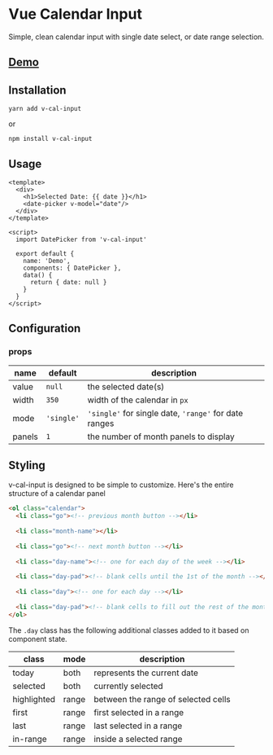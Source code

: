 # Vue Calendar Input
Simple, clean calendar input with single date select, or date range selection.

## [Demo](https://mikhailvs.github.io/v-cal-input/)

## Installation

```
yarn add v-cal-input
```

or

```
npm install v-cal-input
```

## Usage

```vue
<template>
  <div>
    <h1>Selected Date: {{ date }}</h1>
    <date-picker v-model="date"/>
  </div>
</template>

<script>
  import DatePicker from 'v-cal-input'

  export default {
    name: 'Demo',
    components: { DatePicker },
    data() {
      return { date: null }
    }
  }
</script>
```

## Configuration
### props
| name | default | description |
| ---- | ------- | ------------|
| value | `null` | the selected date(s) |
| width | `350` | width of the calendar in `px` |
| mode | `'single'` | `'single'` for single date, `'range'` for date ranges |
| panels | `1` | the number of month panels to display |

## Styling
v-cal-input is designed to be simple to customize. Here's the entire structure of a calendar panel
```html
<ol class="calendar">
  <li class="go"><!-- previous month button --></li>
  
  <li class="month-name"></li>
  
  <li class="go"><!-- next month button --></li>
  
  <li class="day-name"><!-- one for each day of the week --></li>
  
  <li class="day-pad"><!-- blank cells until the 1st of the month --></li>
  
  <li class="day"><!-- one for each day --></li>
  
  <li class="day-pad"><!-- blank cells to fill out the rest of the month --></li>
</ol>
```

The `.day` class has the following additional classes added to it based on component state.

| class       | mode  | description                         |
| ----------- | ----- | ----------------------------------- |
| today       | both  | represents the current date         |
| selected    | both  | currently selected                  |
| highlighted | range | between the range of selected cells |
| first       | range | first selected in a range           |
| last        | range | last selected in a range            |
| in-range    | range | inside a selected range             |
